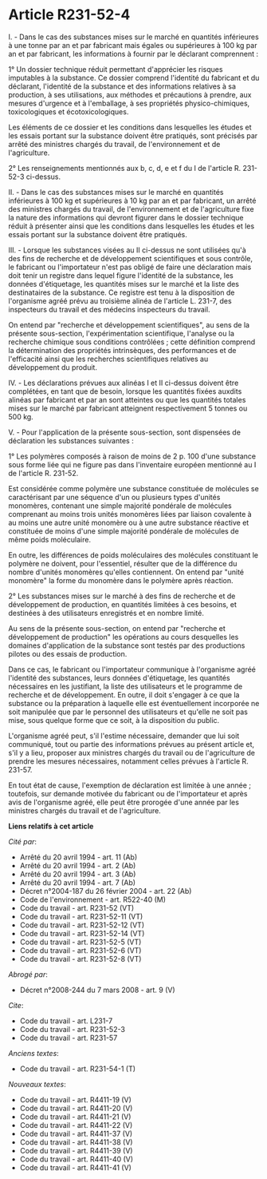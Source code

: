 # Article R231-52-4

I. - Dans le cas des substances mises sur le marché en quantités inférieures à une tonne par an et par fabricant mais égales
ou supérieures à 100 kg par an et par fabricant, les informations à fournir par le déclarant comprennent :

1° Un dossier technique réduit permettant d'apprécier les risques imputables à la substance. Ce dossier comprend l'identité
du fabricant et du déclarant, l'identité de la substance et des informations relatives à sa production, à ses utilisations,
aux méthodes et précautions à prendre, aux mesures d'urgence et à l'emballage, à ses propriétés physico-chimiques,
toxicologiques et écotoxicologiques.

Les éléments de ce dossier et les conditions dans lesquelles les études et les essais portant sur la substance doivent être
pratiqués, sont précisés par arrêté des ministres chargés du travail, de l'environnement et de l'agriculture.

2° Les renseignements mentionnés aux b, c, d, e et f du I de l'article R. 231-52-3 ci-dessus.

II. - Dans le cas des substances mises sur le marché en quantités inférieures à 100 kg et supérieures à 10 kg par an et par
fabricant, un arrêté des ministres chargés du travail, de l'environnement et de l'agriculture fixe la nature des informations
qui devront figurer dans le dossier technique réduit à présenter ainsi que les conditions dans lesquelles les études et les
essais portant sur la substance doivent être pratiqués.

III. - Lorsque les substances visées au II ci-dessus ne sont utilisées qu'à des fins de recherche et de développement
scientifiques et sous contrôle, le fabricant ou l'importateur n'est pas obligé de faire une déclaration mais doit tenir un
registre dans lequel figure l'identité de la substance, les données d'étiquetage, les quantités mises sur le marché et la
liste des destinataires de la substance. Ce registre est tenu à la disposition de l'organisme agréé prévu au troisième alinéa
de l'article L. 231-7, des inspecteurs du travail et des médecins inspecteurs du travail.

On entend par "recherche et développement scientifiques", au sens de la présente sous-section, l'expérimentation
scientifique, l'analyse ou la recherche chimique sous conditions contrôlées ; cette définition comprend la détermination des
propriétés intrinsèques, des performances et de l'efficacité ainsi que les recherches scientifiques relatives au
développement du produit.

IV. - Les déclarations prévues aux alinéas I et II ci-dessus doivent être complétées, en tant que de besoin, lorsque les
quantités fixées auxdits alinéas par fabricant et par an sont atteintes ou que les quantités totales mises sur le marché par
fabricant atteignent respectivement 5 tonnes ou 500 kg.

V. - Pour l'application de la présente sous-section, sont dispensées de déclaration les substances suivantes :

1° Les polymères composés à raison de moins de 2 p. 100 d'une substance sous forme liée qui ne figure pas dans l'inventaire
européen mentionné au I de l'article R. 231-52.

Est considérée comme polymère une substance constituée de molécules se caractérisant par une séquence d'un ou plusieurs types
d'unités monomères, contenant une simple majorité pondérale de molécules comprenant au moins trois unités monomères liées par
liaison covalente à au moins une autre unité monomère ou à une autre substance réactive et constituée de moins d'une simple
majorité pondérale de molécules de même poids moléculaire.

En outre, les différences de poids moléculaires des molécules constituant le polymère ne doivent, pour l'essentiel, résulter
que de la différence du nombre d'unités monomères qu'elles contiennent. On entend par "unité monomère" la forme du monomère
dans le polymère après réaction.

2° Les substances mises sur le marché à des fins de recherche et de développement de production, en quantités limitées à ces
besoins, et destinées à des utilisateurs enregistrés et en nombre limité.

Au sens de la présente sous-section, on entend par "recherche et développement de production" les opérations au cours
desquelles les domaines d'application de la substance sont testés par des productions pilotes ou des essais de production.

Dans ce cas, le fabricant ou l'importateur communique à l'organisme agréé l'identité des substances, leurs données
d'étiquetage, les quantités nécessaires en les justifiant, la liste des utilisateurs et le programme de recherche et de
développement. En outre, il doit s'engager à ce que la substance ou la préparation à laquelle elle est éventuellement
incorporée ne soit manipulée que par le personnel des utilisateurs et qu'elle ne soit pas mise, sous quelque forme que ce
soit, à la disposition du public.

L'organisme agréé peut, s'il l'estime nécessaire, demander que lui soit communiqué, tout ou partie des informations prévues
au présent article et, s'il y a lieu, proposer aux ministres chargés du travail ou de l'agriculture de prendre les mesures
nécessaires, notamment celles prévues à l'article R. 231-57.

En tout état de cause, l'exemption de déclaration est limitée à une année ; toutefois, sur demande motivée du fabricant ou de
l'importateur et après avis de l'organisme agréé, elle peut être prorogée d'une année par les ministres chargés du travail et
de l'agriculture.

**Liens relatifs à cet article**

_Cité par_:

  - Arrêté du 20 avril 1994 - art. 11 (Ab)
  - Arrêté du 20 avril 1994 - art. 2 (Ab)
  - Arrêté du 20 avril 1994 - art. 3 (Ab)
  - Arrêté du 20 avril 1994 - art. 7 (Ab)
  - Décret n°2004-187 du 26 février 2004 - art. 22 (Ab)
  - Code de l'environnement - art. R522-40 (M)
  - Code du travail - art. R231-52 (VT)
  - Code du travail - art. R231-52-11 (VT)
  - Code du travail - art. R231-52-12 (VT)
  - Code du travail - art. R231-52-14 (VT)
  - Code du travail - art. R231-52-5 (VT)
  - Code du travail - art. R231-52-6 (VT)
  - Code du travail - art. R231-52-8 (VT)

_Abrogé par_:

  - Décret n°2008-244 du 7 mars 2008 - art. 9 (V)

_Cite_:

  - Code du travail - art. L231-7
  - Code du travail - art. R231-52-3
  - Code du travail - art. R231-57

_Anciens textes_:

  - Code du travail - art. R231-54-1 (T)

_Nouveaux textes_:

  - Code du travail - art. R4411-19 (V)
  - Code du travail - art. R4411-20 (V)
  - Code du travail - art. R4411-21 (V)
  - Code du travail - art. R4411-22 (V)
  - Code du travail - art. R4411-37 (V)
  - Code du travail - art. R4411-38 (V)
  - Code du travail - art. R4411-39 (V)
  - Code du travail - art. R4411-40 (V)
  - Code du travail - art. R4411-41 (V)
